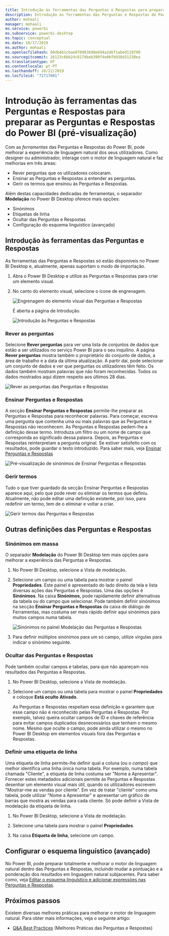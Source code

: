 ```yaml
---
title: Introdução às ferramentas das Perguntas e Respostas para preparar as Perguntas e Respostas do Power BI (pré-visualização)
description: Introdução às ferramentas das Perguntas e Respostas do Power BI
author: mohaali
manager: mohaali
ms.service: powerbi
ms.subservice: powerbi-desktop
ms.topic: conceptual
ms.date: 10/17/2019
ms.author: mohaali
ms.openlocfilehash: 60db4b1cbae070983b98e694a2d6f1abed119790
ms.sourcegitcommit: 26123c6bb24c8174beb390f4e06fb938d31238ea
ms.translationtype: HT
ms.contentlocale: pt-PT
ms.lasthandoff: 10/22/2019
ms.locfileid: "72717601"
---
```

# <a name="intro-to-qa-tooling-to-train-power-bi-qa-preview"></a>Introdução às ferramentas das Perguntas e Respostas para preparar as Perguntas e Respostas do Power BI (pré-visualização)

Com as *ferramentas* das Perguntas e Respostas do Power BI, pode melhorar a experiência de linguagem natural dos seus utilizadores. Como designer ou administrador, interage com o motor de linguagem natural e faz melhorias em três áreas: 

- Rever perguntas que os utilizadores colocaram.
- Ensinar as Perguntas e Respostas a entender as perguntas.
- Gerir os termos que ensinou às Perguntas e Respostas.

Além destas capacidades dedicadas de ferramentas, o separador **Modelação** no Power BI Desktop oferece mais opções:  

- Sinónimos
- Etiquetas de linha
- Ocultar das Perguntas e Respostas
- Configuração do esquema linguístico (avançado)

## <a name="get-started-with-qa-tooling"></a>Introdução às ferramentas das Perguntas e Respostas

As ferramentas das Perguntas e Respostas só estão disponíveis no Power BI Desktop e, atualmente, apenas suportam o modo de importação.

1. Abra o Power BI Desktop e utilize as Perguntas e Respostas para criar um elemento visual. 
2. No canto do elemento visual, selecione o ícone de engrenagem. 

    ![Engrenagem do elemento visual das Perguntas e Respostas](media/qna-visual-gear.png)

    É aberta a página de Introdução.  

    ![Introdução às Perguntas e Respostas](media/qna-tooling-dialog.png)

### <a name="review-questions"></a>Rever as perguntas

Selecione **Rever perguntas** para ver uma lista de conjuntos de dados que estão a ser utilizados no serviço Power BI para o seu inquilino. A página **Rever perguntas** mostra também o proprietário do conjunto de dados, a área de trabalho e a data da última atualização. A partir daí, pode selecionar um conjunto de dados e ver que perguntas os utilizadores têm feito. Os dados também mostram palavras que não foram reconhecidas. Todos os dados mostrados aqui dizem respeito aos últimos 28 dias.

![Rever as perguntas das Perguntas e Respostas](media/qna-tooling-review-questions.png)

### <a name="teach-qa"></a>Ensinar Perguntas e Respostas

A secção **Ensinar Perguntas e Respostas** permite-lhe preparar as Perguntas e Respostas para reconhecer palavras. Para começar, escreva uma pergunta que contenha uma ou mais palavras que as Perguntas e Respostas não reconhecem. As Perguntas e Respostas pedem-lhe a definição desse termo. Introduza um filtro ou um nome de campo que corresponda ao significado dessa palavra. Depois, as Perguntas e Respostas reinterpretam a pergunta original. Se estiver satisfeito com os resultados, pode guardar o texto introduzido. Para saber mais, veja [Ensinar Perguntas e Respostas](q-and-a-tooling-teach-q-and-a.md)

![Pré-visualização de sinónimos de Ensinar Perguntas e Respostas](media/qna-tooling-teach-fixpreview.png)

### <a name="manage-terms"></a>Gerir termos

Tudo o que tiver guardado da secção Ensinar Perguntas e Respostas aparece aqui, pelo que pode rever ou eliminar os termos que definiu. Atualmente, não pode editar uma definição existente, por isso, para redefinir um termo, tem de o eliminar e voltar a criar.

![Gerir termos das Perguntas e Respostas](media/qna-manage-terms.png)

## <a name="other-qa-settings"></a>Outras definições das Perguntas e Respostas

### <a name="bulk-synonyms"></a>Sinónimos em massa

O separador **Modelação** do Power BI Desktop tem mais opções para melhorar a experiência das Perguntas e Respostas. 

1. No Power BI Desktop, selecione a Vista de modelação.

2. Selecione um campo ou uma tabela para mostrar o painel **Propriedades**.  Este painel é apresentado do lado direito da tela e lista diversas ações das Perguntas e Respostas. Uma das opções é **Sinónimos**. Na caixa **Sinónimos**, pode rapidamente definir alternativas da tabela ou do campo que selecionar. Pode também definir sinónimos na secção **Ensinar Perguntas e Respostas** da caixa de diálogo de Ferramentas, mas costuma ser mais rápido definir aqui sinónimos para muitos campos numa tabela.

    ![Sinónimos no painel Modelação das Perguntas e Respostas](media/qna-modelling-pane-synonyms.png)

3. Para definir múltiplos sinónimos para um só campo, utilize vírgulas para indicar o sinónimo seguinte.

### <a name="hide-from-qa"></a>Ocultar das Perguntas e Respostas

Pode também ocultar campos e tabelas, para que não apareçam nos resultados das Perguntas e Respostas. 

1. No Power BI Desktop, selecione a Vista de modelação.

2. Selecione um campo ou uma tabela para mostrar o painel **Propriedades** e coloque **Está oculto** **Ativado**.

    As Perguntas e Respostas respeitam essa definição e garantem que esse campo não é reconhecido pelas Perguntas e Respostas. Por exemplo, talvez queira ocultar campos de ID e chaves de referência para evitar campos duplicados desnecessários que tenham o mesmo nome. Mesmo que oculte o campo, pode ainda utilizar o mesmo no Power BI Desktop em elementos visuais fora das Perguntas e Respostas.

### <a name="set-a-row-label"></a>Definir uma etiqueta de linha

Uma etiqueta de linha permite-lhe definir qual a coluna (ou o *campo*) que melhor identifica uma linha única numa tabela. Por exemplo, numa tabela chamada "Cliente", a etiqueta de linha costuma ser "Nome a Apresentar". Fornecer estes metadados adicionais permite às Perguntas e Respostas desenhar um elemento visual mais útil, quando os utilizadores escrevem "Mostrar-me as vendas por cliente". Em vez de tratar "cliente" como uma tabela, pode utilizar "Nome a Apresentar" e apresentar um gráfico de barras que mostra as vendas para cada cliente. Só pode definir a Vista de modelação da etiqueta de linha. 

1. No Power BI Desktop, selecione a Vista de modelação.

2. Selecione uma tabela para mostrar o painel **Propriedades**.

3. Na caixa **Etiqueta de linha**, selecione um campo.

## <a name="configure-the-linguistic-schema-advanced"></a>Configurar o esquema linguístico (avançado)

No Power BI, pode preparar totalmente e melhorar o motor de linguagem natural dentro das Perguntas e Respostas, incluindo mudar a pontuação e a ponderação dos resultados em linguagem natural subjacentes. Para saber como, veja [Editar o esquema linguístico e adicionar expressões nas Perguntas e Respostas](q-and-a-tooling-advanced.md).

## <a name="next-steps"></a>Próximos passos

Existem diversas melhores práticas para melhorar o motor de linguagem natural. Para obter mais informações, veja o seguinte artigo:

* [Q&A Best Practices](q-and-a-best-practices.md) (Melhores Práticas das Perguntas e Respostas)
